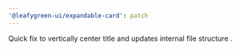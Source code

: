 ```yaml
---
'@leafygreen-ui/expandable-card': patch
---
```


Quick fix to vertically center title and updates internal file structure
.